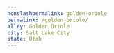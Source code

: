 ```yaml
---
﻿nonslashpermalink: golden-oriole
permalink: /golden-oriole/
alley: Golden Oriole
city: Salt Lake City
state: Utah
---
```

